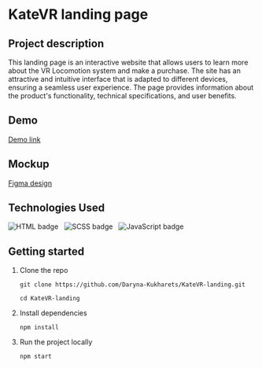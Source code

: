 # KateVR landing page
## Project description
This landing page is an interactive website that allows users to learn more about the VR Locomotion system and make a purchase. The site has an attractive and intuitive interface that is adapted to different devices, ensuring a seamless user experience. The page provides information about the product's functionality, technical specifications, and user benefits.

## Demo
[Demo link](https://daryna-kukharets.github.io/KateVR-landing/)

## Mockup
[Figma design](https://www.figma.com/design/Blpg4iapsI7fRqJeSp6DvK/KatVR-_FE-students?node-id=1-7589&t=7DpzWf25F9dRGHna-0)

## Technologies Used
![HTML badge](https://img.shields.io/badge/HTML-fa9a0a?style=for-the-badge&logo=html5&logoColor=fffff&labelColor=black) &nbsp;
![SCSS badge](https://img.shields.io/badge/SCSS-f58ec0?style=for-the-badge&logo=sass&logoColor=fffff&labelColor=black) &nbsp;
![JavaScript badge](https://img.shields.io/badge/JavaScript-ffff08?style=for-the-badge&logo=javascript&logoColor=fffff&logoSize=12&labelColor=black)

## Getting started

1. Clone the repo
   ```
   git clone https://github.com/Daryna-Kukharets/KateVR-landing.git
   ```
   ```
   cd KateVR-landing
   ```
3. Install dependencies
   ```
   npm install
   ```

4. Run the project locally
   ```
   npm start
   ```
